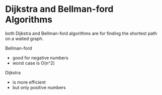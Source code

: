 # Dijkstra and Bellman-ford Algorithms

both Dijkstra and Bellman-ford algorithms are for finding the shortest path on a waited graph.

Bellman-ford

- good for negative numbers
- worst case is O(n^2)

Dijkstra

- is more efficient
- but only positive numbers
